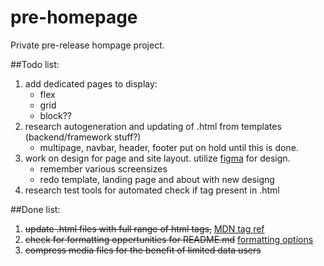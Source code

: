 # pre-homepage
Private pre-release hompage project.

##Todo list:

1. add dedicated pages to display:
   - flex
   - grid
   - block??
2. research autogeneration and updating of .html from templates (backend/framework stuff?)
   - multipage, navbar, header, footer put on hold until this is done.
3. work on design for page and site layout. utilize [figma](https://www.figma.com/) for design.
   - remember various screensizes
   - redo template, landing page and about with new designg
4. research test tools for automated check if tag present in .html

##Done list:
1. ~~update .html files with full range of html tags,~~ [MDN tag ref](https://developer.mozilla.org/en-US/docs/Web/HTML/Element)
2. ~~check for formatting oppertunities for README.md~~ [formatting options](https://docs.github.com/en/get-started/writing-on-github/getting-started-with-writing-and-formatting-on-github/basic-writing-and-formatting-syntax)
3. ~~compress media files for the benefit of limited data users~~ 